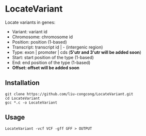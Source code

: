 # LocateVariant

Locate variants in genes:

* Variant: variant id
* Chromosome: chromosome id
* Position: position (1-based)
* Transcript: transcript id | - (intergenic region)
* Type: exon | promoter | cds (**5'utr and 3'utr will be added soon**)
* Start: start position of the type (1-based)
* End: end position of the type (1-based)
* **Offset: offset will be added soon**

## Installation

```shell
git clone https://github.com/liu-congcong/LocateVariant.git
cd LocateVariant
gcc *.c -o LocateVariant
```

## Usage

```shell
LocateVariant -vcf VCF -gff GFF > OUTPUT
```
